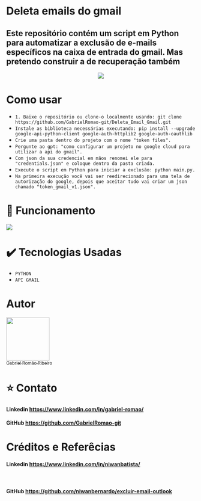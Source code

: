 <h1 alingn="center">Deleta emails do gmail</h1>
 
<h2>Este repositório contém um script em Python para automatizar a exclusão de e-mails específicos na caixa de entrada do gmail.
Mas pretendo construir a de recuperação também
</h2>

<p align="center">
<img src="http://img.shields.io/static/v1?label=STATUS&message=EM-CONSTRUCAO&color=yellow&style=for-the-badge"/>
</p>

# Como usar
<ul>
 <li><code>1. Baixe o repositório ou clone-o localmente usando: git clone https://github.com/GabrielRomao-git/Deleta_Email_Gmail.git</code></li>
 <li><code>Instale as biblioteca necessárias executando: pip install --upgrade google-api-python-client google-auth-httplib2 google-auth-oauthlib</code></li>
 <li><code>Crie uma pasta dentro do projeto com o nome "token files".</code></li>
 <li><code>Pergunte ao gpt: "como configurar um projeto no google cloud para utilizar a api do gmail".</code></li>
 <li><code>Com json da sua credencial em mãos renomei ele para "credentials.json" e coloque dentro da pasta criada.</code></li>
 <li><code>Execute o script em Python para iniciar a exclusão: python main.py.</code></li>
 <li><code>Na primeira execução você vai ser reedirecionado para uma tela de autorização do google, depois que aceitar tudo vai criar um json chamado "token_gmail_v1.json".</code></li>
</ul>


# :hammer: Funcionamento
<img src="https://github.com/user-attachments/assets/22d8790c-b24c-4767-93c6-bd594dcc3ae5">


# :heavy_check_mark: Tecnologias Usadas
<ul>
<li><code>PYTHON</code></li>
 <li><code>API GMAIL</code></li>
</ul>


# Autor

 [<img src="https://avatars.githubusercontent.com/u/110436354?v=4" width=115><br><sub>Gabriel Romão Ribeiro</sub>](https://github.com/GabrielRomao-git)
 
 # :star: Contato
 
 <a><h4>Linkedin https://www.linkedin.com/in/gabriel-romao/</h4></a>
 <a><h4>GitHub https://github.com/GabrielRomao-git</h4></a>

 # Créditos e Referêcias
 
 <a><h4>Linkedin https://www.linkedin.com/in/niwanbatista/</h4></a>  
 <a><h4>GitHub https://github.com/niwanbernardo/excluir-email-outlook</h4></a>

